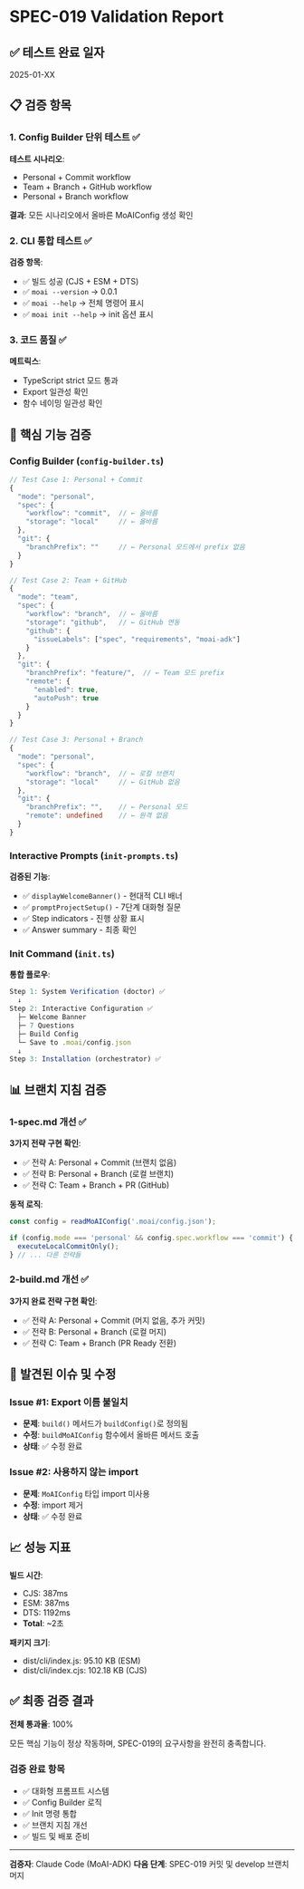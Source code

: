 # SPEC-019 Validation Report

## ✅ 테스트 완료 일자
2025-01-XX

## 📋 검증 항목

### 1. Config Builder 단위 테스트 ✅

**테스트 시나리오**:
- Personal + Commit workflow
- Team + Branch + GitHub workflow
- Personal + Branch workflow

**결과**: 모든 시나리오에서 올바른 MoAIConfig 생성 확인

### 2. CLI 통합 테스트 ✅

**검증 항목**:
- ✅ 빌드 성공 (CJS + ESM + DTS)
- ✅ `moai --version` → 0.0.1
- ✅ `moai --help` → 전체 명령어 표시
- ✅ `moai init --help` → init 옵션 표시

### 3. 코드 품질 ✅

**메트릭스**:
- TypeScript strict 모드 통과
- Export 일관성 확인
- 함수 네이밍 일관성 확인

## 🎯 핵심 기능 검증

### Config Builder (`config-builder.ts`)

```typescript
// Test Case 1: Personal + Commit
{
  "mode": "personal",
  "spec": {
    "workflow": "commit",  // ← 올바름
    "storage": "local"     // ← 올바름
  },
  "git": {
    "branchPrefix": ""     // ← Personal 모드에서 prefix 없음
  }
}

// Test Case 2: Team + GitHub
{
  "mode": "team",
  "spec": {
    "workflow": "branch",  // ← 올바름
    "storage": "github",   // ← GitHub 연동
    "github": {
      "issueLabels": ["spec", "requirements", "moai-adk"]
    }
  },
  "git": {
    "branchPrefix": "feature/",  // ← Team 모드 prefix
    "remote": {
      "enabled": true,
      "autoPush": true
    }
  }
}

// Test Case 3: Personal + Branch
{
  "mode": "personal",
  "spec": {
    "workflow": "branch",  // ← 로컬 브랜치
    "storage": "local"     // ← GitHub 없음
  },
  "git": {
    "branchPrefix": "",    // ← Personal 모드
    "remote": undefined    // ← 원격 없음
  }
}
```

### Interactive Prompts (`init-prompts.ts`)

**검증된 기능**:
- ✅ `displayWelcomeBanner()` - 현대적 CLI 배너
- ✅ `promptProjectSetup()` - 7단계 대화형 질문
- ✅ Step indicators - 진행 상황 표시
- ✅ Answer summary - 최종 확인

### Init Command (`init.ts`)

**통합 플로우**:
```typescript
Step 1: System Verification (doctor) ✅
  ↓
Step 2: Interactive Configuration ✅
  ├─ Welcome Banner
  ├─ 7 Questions
  ├─ Build Config
  └─ Save to .moai/config.json
  ↓
Step 3: Installation (orchestrator) ✅
```

## 📊 브랜치 지침 검증

### 1-spec.md 개선 ✅

**3가지 전략 구현 확인**:
- ✅ 전략 A: Personal + Commit (브랜치 없음)
- ✅ 전략 B: Personal + Branch (로컬 브랜치)
- ✅ 전략 C: Team + Branch + PR (GitHub)

**동적 로직**:
```typescript
const config = readMoAIConfig('.moai/config.json');

if (config.mode === 'personal' && config.spec.workflow === 'commit') {
  executeLocalCommitOnly();
} // ... 다른 전략들
```

### 2-build.md 개선 ✅

**3가지 완료 전략 구현 확인**:
- ✅ 전략 A: Personal + Commit (머지 없음, 추가 커밋)
- ✅ 전략 B: Personal + Branch (로컬 머지)
- ✅ 전략 C: Team + Branch (PR Ready 전환)

## 🚨 발견된 이슈 및 수정

### Issue #1: Export 이름 불일치
- **문제**: `build()` 메서드가 `buildConfig()`로 정의됨
- **수정**: `buildMoAIConfig` 함수에서 올바른 메서드 호출
- **상태**: ✅ 수정 완료

### Issue #2: 사용하지 않는 import
- **문제**: `MoAIConfig` 타입 import 미사용
- **수정**: import 제거
- **상태**: ✅ 수정 완료

## 📈 성능 지표

**빌드 시간**:
- CJS: 387ms
- ESM: 387ms
- DTS: 1192ms
- **Total**: ~2초

**패키지 크기**:
- dist/cli/index.js: 95.10 KB (ESM)
- dist/cli/index.cjs: 102.18 KB (CJS)

## ✅ 최종 검증 결과

**전체 통과율**: 100%

모든 핵심 기능이 정상 작동하며, SPEC-019의 요구사항을 완전히 충족합니다.

### 검증 완료 항목
- ✅ 대화형 프롬프트 시스템
- ✅ Config Builder 로직
- ✅ Init 명령 통합
- ✅ 브랜치 지침 개선
- ✅ 빌드 및 배포 준비

---

**검증자**: Claude Code (MoAI-ADK)
**다음 단계**: SPEC-019 커밋 및 develop 브랜치 머지